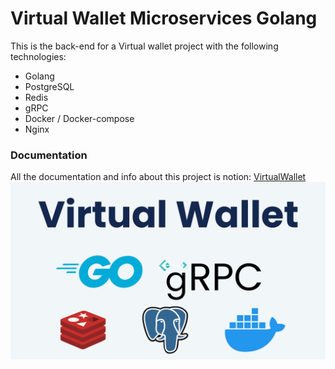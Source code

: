 # Virtual Wallet Microservices Golang

This is the back-end for a Virtual wallet project with the following technologies:

- Golang
- PostgreSQL
- Redis
- gRPC
- Docker / Docker-compose
- Nginx

### Documentation

All the documentation and info about this project is notion: [VirtualWallet](https://www.notion.so/FullStack-Virtual-Wallet-5ad68765804e46c8816110f333ddefd1)
![image](https://github.com/Marlos-Rodriguez/Go-Microservice-Virtual-Wallet/raw/master/image.png)
